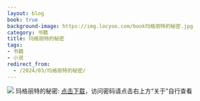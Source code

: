 ```yaml
---
layout: blog
book: true
background-image: https://img.locyoo.com/book玛格丽特的秘密.jpg
category: 书籍
title: 玛格丽特的秘密
tags:
- 书籍
- 小说
redirect_from:
  - /2024/03/玛格丽特的秘密/
---
```

![](https://img.locyoo.com/book玛格丽特的秘密.jpg)
玛格丽特的秘密: <a name = "ref1" href="https://url18.ctfile.com/f/50983618-1323174940-fe4793?p=3619">点击下载</a>，访问密码请点击右上方“关于”自行查看